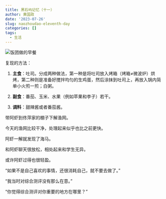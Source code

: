 ```yaml
---
title: 黑石屿记忆（十一）
author: 黄国政
date: '2023-07-26'
slug: naozhoudao-eleventh-day
categories: []
tags:
  - 生活
---
```


<!--more-->

![饭团做的早餐](https://cdn.jsdelivr.net/gh/residualsun1/blog-static/images/2023/07/07-26-breakfast.jpg)

复现的方法：

1. **主食**：吐司。分成两种做法，第一种是将吐司放入烤箱（烤箱≠微波炉）烘烤，第二种则是准备好搅拌均匀的生鸡蛋，然后涂抹到吐司上，再放入锅内简单小火煎一煎；白粥。

2. **副食**：番茄、玉米、水果（例如苹果和李子）若干。

3. **调料**：甜辣酱或者番茄酱。

带阿虾到佟萍家的棚子下解渔网。

今天的渔网比较干净，处理起来似乎也比之前更快。

阿虾一解就发现了海马。

和阿虾聊天很放松，相处起来和学生无异。

或许阿虾过得也很轻盈。

“如果不是自己喜欢的事情，还很消耗自己，就不要去做了。”

“我当时对综合测评没有那么在意。”

“你觉得综合测评对你重要的地方在哪里？”